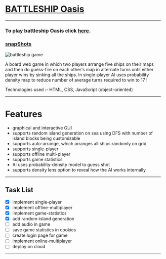 # [BATTLESHIP Oasis](https://aj941ga.github.io/battleshipBoardGame/) 
_______________________________________________________________________________________________________
 
### To play battleship Oasis click [here](https://aj941ga.github.io/battleshipBoardGame/).
### [snapShots](snapShots/)
![battleship game](https://github.com/aj941ga/battleshipBoardGame/blob/master/snapShots/battleship-all.png)
 
A board web game in which two players arrange five ships on their maps and then do guess-fire on each
other's map in alternate turns until either player wins by sinking all the ships. In single-player AI 
uses probability density map to reduce number of average turns required to win to 17 !

Technologies used :- HTML, CSS, JavaScript (object-oriented)
_________________________________________________________________________________________________________
 # Features
 * graphical and interactive GUI
 * supports random island generation on sea using DFS with number of island blocks being customizable
 * supports auto-arrange, which arranges all ships randomly on grid
 * supports single-player
 * supports offline multi-player
 * supports game statistics
 * AI uses probability-density model to guess shot
 * supports density lens option to reveal how the AI works internally
 ________________________________________________________________________________________________________
 ## Task List
 
 - [x] implement single-player
 - [x] implement offline-multiplayer
 - [x] implement game-statistics
 - [x] add random-island generation
 - [ ] add audio in game
 - [ ] save game statistics in cookies
 - [ ] create login page for game
 - [ ] implement online-multiplayer
 - [ ] deploy on cloud
 ________________________________________________________________________________________________________
 
